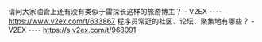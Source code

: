 请问大家油管上还有没有类似于雷探长这样的旅游博主？ - V2EX ---- https://www.v2ex.com/t/633867
程序员常逛的社区、论坛、聚集地有哪些？ - V2EX ---- https://s.v2ex.com/t/968091

